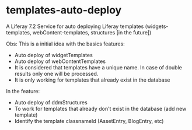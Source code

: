 # templates-auto-deploy
A Liferay 7.2 Service for auto deploying Liferay templates (widgets-templates, webContent-templates, structures [in the future])

Obs: This is a initial idea with the basics features:
* Auto deploy of widgetTemplates
* Auto deploy of webContentTemplates
* It is considered that templates have a unique name. In case of double results only one will be processed.
* It is only working for templates that already exist in the database

In the feature:
* Auto deploy of ddmStructures
* To work for templates that already don't exist in the database (add new template)
* Identify the template classnameId (AssetEntry, BlogEntry, etc)
